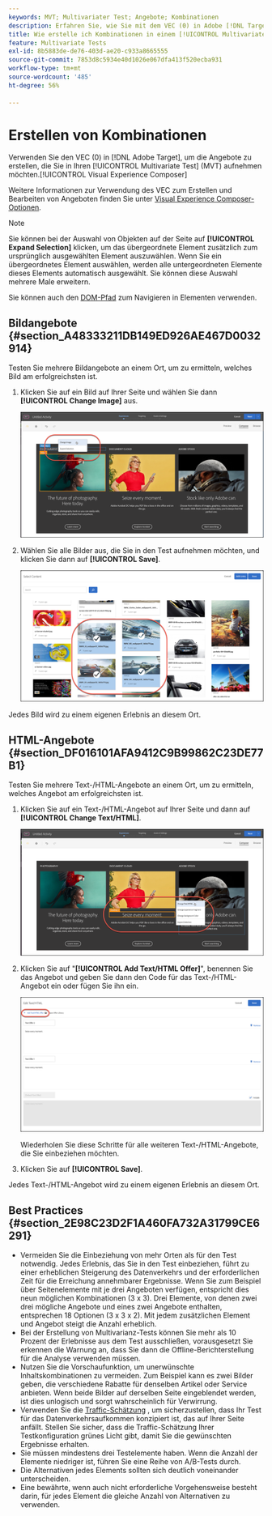 ```yaml
---
keywords: MVT; Multivariater Test; Angebote; Kombinationen
description: Erfahren Sie, wie Sie mit dem VEC (0) in Adobe [!DNL Target] die Angebote erstellen, die Sie in Ihren [!UICONTROL Multivariate Test] (MVT) aufnehmen möchten.[!UICONTROL Visual Experience Composer]
title: Wie erstelle ich Kombinationen in einem [!UICONTROL Multivariate Test] (MVT)?
feature: Multivariate Tests
exl-id: 8b5883de-de76-403d-ae20-c933a8665555
source-git-commit: 7853d8c5934e40d1026e067dfa413f520ecba931
workflow-type: tm+mt
source-wordcount: '485'
ht-degree: 56%

---
```


# Erstellen von Kombinationen

Verwenden Sie den VEC (0) in [!DNL Adobe Target], um die Angebote zu erstellen, die Sie in Ihren [!UICONTROL Multivariate Test] (MVT) aufnehmen möchten.[!UICONTROL Visual Experience Composer]

Weitere Informationen zur Verwendung des VEC zum Erstellen und Bearbeiten von Angeboten finden Sie unter [Visual Experience Composer-Optionen](/help/main/c-experiences/c-visual-experience-composer/viztarget-options.md).

>[!NOTE]
>
>Sie können bei der Auswahl von Objekten auf der Seite auf **[!UICONTROL Expand Selection]** klicken, um das übergeordnete Element zusätzlich zum ursprünglich ausgewählten Element auszuwählen. Wenn Sie ein übergeordnetes Element auswählen, werden alle untergeordneten Elemente dieses Elements automatisch ausgewählt. Sie können diese Auswahl mehrere Male erweitern.
>
>Sie können auch den [DOM-Pfad](/help/main/c-experiences/c-visual-experience-composer/viztarget-options.md#dom-path) zum Navigieren in Elementen verwenden.

## Bildangebote  {#section_A48333211DB149ED926AE467D0032914}

Testen Sie mehrere Bildangebote an einem Ort, um zu ermitteln, welches Bild am erfolgreichsten ist.

1. Klicken Sie auf ein Bild auf Ihrer Seite und wählen Sie dann **[!UICONTROL Change Image]** aus.

   ![Option „Bild ändern“](/help/main/c-activities/c-multivariate-testing/t-create-multivariate-test/assets/changeimage.png)

1. Wählen Sie alle Bilder aus, die Sie in den Test aufnehmen möchten, und klicken Sie dann auf **[!UICONTROL Save]**.

   ![Dialogfeld „Inhalt auswählen“ zum Hinzufügen von Bildern](/help/main/c-activities/c-multivariate-testing/t-create-multivariate-test/assets/addimage.png)

Jedes Bild wird zu einem eigenen Erlebnis an diesem Ort.

## HTML-Angebote  {#section_DF016101AFA9412C9B99862C23DE77B1}

Testen Sie mehrere Text-/HTML-Angebote an einem Ort, um zu ermitteln, welches Angebot am erfolgreichsten ist.

1. Klicken Sie auf ein Text-/HTML-Angebot auf Ihrer Seite und dann auf **[!UICONTROL Change Text/HTML]**.

   ![Text/HTML ändern](/help/main/c-activities/c-multivariate-testing/t-create-multivariate-test/assets/changehtml.png)

1. Klicken Sie auf &quot;**[!UICONTROL Add Text/HTML Offer]**&quot;, benennen Sie das Angebot und geben Sie dann den Code für das Text-/HTML-Angebot ein oder fügen Sie ihn ein.

   ![Angebote bearbeiten](/help/main/c-activities/c-multivariate-testing/t-create-multivariate-test/assets/editoffers.png)

   Wiederholen Sie diese Schritte für alle weiteren Text-/HTML-Angebote, die Sie einbeziehen möchten.

1. Klicken Sie auf **[!UICONTROL Save]**.

Jedes Text-/HTML-Angebot wird zu einem eigenen Erlebnis an diesem Ort.

## Best Practices   {#section_2E98C23D2F1A460FA732A31799CE6291}

* Vermeiden Sie die Einbeziehung von mehr Orten als für den Test notwendig. Jedes Erlebnis, das Sie in den Test einbeziehen, führt zu einer erheblichen Steigerung des Datenverkehrs und der erforderlichen Zeit für die Erreichung annehmbarer Ergebnisse. Wenn Sie zum Beispiel über Seitenelemente mit je drei Angeboten verfügen, entspricht dies neun möglichen Kombinationen (3 x 3). Drei Elemente, von denen zwei drei mögliche Angebote und eines zwei Angebote enthalten, entsprechen 18 Optionen (3 x 3 x 2). Mit jedem zusätzlichen Element und Angebot steigt die Anzahl erheblich.
* Bei der Erstellung von Multivarianz-Tests können Sie mehr als 10 Prozent der Erlebnisse aus dem Test ausschließen, vorausgesetzt Sie erkennen die Warnung an, dass Sie dann die Offline-Berichterstellung für die Analyse verwenden müssen.
* Nutzen Sie die Vorschaufunktion, um unerwünschte Inhaltskombinationen zu vermeiden. Zum Beispiel kann es zwei Bilder geben, die verschiedene Rabatte für denselben Artikel oder Service anbieten. Wenn beide Bilder auf derselben Seite eingeblendet werden, ist dies unlogisch und sorgt wahrscheinlich für Verwirrung.
* Verwenden Sie die [Traffic-Schätzung](/help/main/c-activities/c-multivariate-testing/t-create-multivariate-test/traffic-estimator.md) , um sicherzustellen, dass Ihr Test für das Datenverkehrsaufkommen konzipiert ist, das auf Ihrer Seite anfällt. Stellen Sie sicher, dass die Traffic-Schätzung Ihrer Testkonfiguration grünes Licht gibt, damit Sie die gewünschten Ergebnisse erhalten.
* Sie müssen mindestens drei Testelemente haben. Wenn die Anzahl der Elemente niedriger ist, führen Sie eine Reihe von A/B-Tests durch.
* Die Alternativen jedes Elements sollten sich deutlich voneinander unterscheiden.
* Eine bewährte, wenn auch nicht erforderliche Vorgehensweise besteht darin, für jedes Element die gleiche Anzahl von Alternativen zu verwenden.
